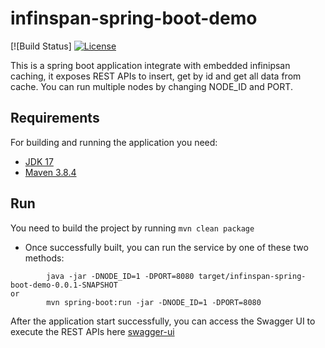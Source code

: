 # infinspan-spring-boot-demo
[![Build Status]
[![License](http://img.shields.io/:license-apache-blue.svg)](http://www.apache.org/licenses/LICENSE-2.0.html)

This is a spring boot application integrate with embedded infinipsan caching, it exposes REST APIs to insert, get by id and get all data from cache. You can run multiple nodes by changing NODE_ID and PORT.

## Requirements
For building and running the application you need:

- [JDK 17](https://www.oracle.com/java/technologies/javase/jdk17-archive-downloads.html)
- [Maven 3.8.4](https://maven.apache.org)

## Run
You need to build the project by running ```mvn clean package```
* Once successfully built, you can run the service by one of these two methods:
```
        java -jar -DNODE_ID=1 -DPORT=8080 target/infinspan-spring-boot-demo-0.0.1-SNAPSHOT
or
        mvn spring-boot:run -jar -DNODE_ID=1 -DPORT=8080
```

After the application start successfully, you can access the Swagger UI to execute the REST APIs here [swagger-ui](http://localhost:8080/webjars/swagger-ui/index.html)